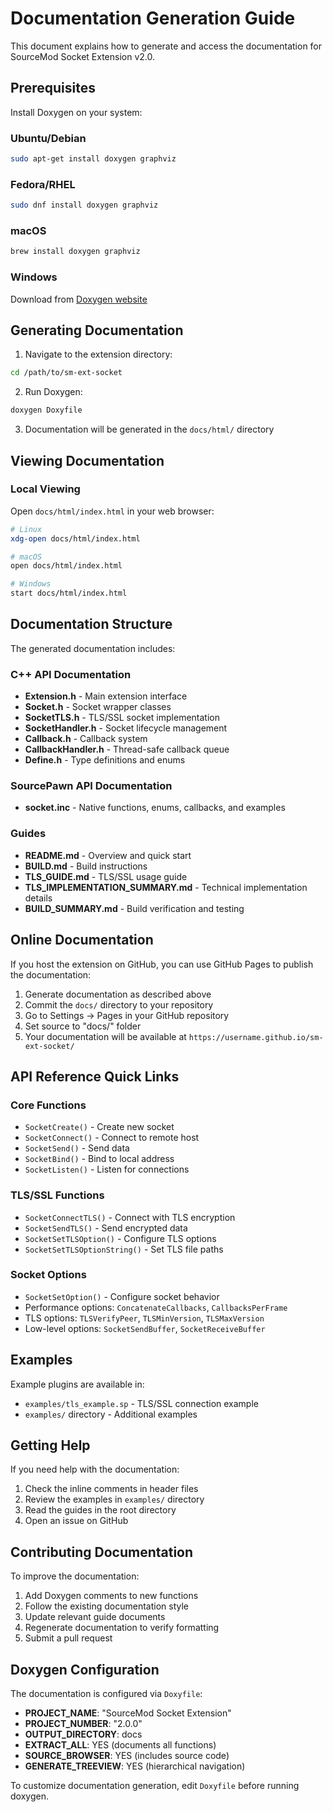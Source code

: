# Documentation Generation Guide

This document explains how to generate and access the documentation for SourceMod Socket Extension v2.0.

## Prerequisites

Install Doxygen on your system:

### Ubuntu/Debian
```bash
sudo apt-get install doxygen graphviz
```

### Fedora/RHEL
```bash
sudo dnf install doxygen graphviz
```

### macOS
```bash
brew install doxygen graphviz
```

### Windows
Download from [Doxygen website](https://www.doxygen.nl/download.html)

## Generating Documentation

1. Navigate to the extension directory:
```bash
cd /path/to/sm-ext-socket
```

2. Run Doxygen:
```bash
doxygen Doxyfile
```

3. Documentation will be generated in the `docs/html/` directory

## Viewing Documentation

### Local Viewing
Open `docs/html/index.html` in your web browser:
```bash
# Linux
xdg-open docs/html/index.html

# macOS
open docs/html/index.html

# Windows
start docs/html/index.html
```

## Documentation Structure

The generated documentation includes:

### C++ API Documentation
- **Extension.h** - Main extension interface
- **Socket.h** - Socket wrapper classes
- **SocketTLS.h** - TLS/SSL socket implementation
- **SocketHandler.h** - Socket lifecycle management
- **Callback.h** - Callback system
- **CallbackHandler.h** - Thread-safe callback queue
- **Define.h** - Type definitions and enums

### SourcePawn API Documentation
- **socket.inc** - Native functions, enums, callbacks, and examples

### Guides
- **README.md** - Overview and quick start
- **BUILD.md** - Build instructions
- **TLS_GUIDE.md** - TLS/SSL usage guide
- **TLS_IMPLEMENTATION_SUMMARY.md** - Technical implementation details
- **BUILD_SUMMARY.md** - Build verification and testing

## Online Documentation

If you host the extension on GitHub, you can use GitHub Pages to publish the documentation:

1. Generate documentation as described above
2. Commit the `docs/` directory to your repository
3. Go to Settings → Pages in your GitHub repository
4. Set source to "docs/" folder
5. Your documentation will be available at `https://username.github.io/sm-ext-socket/`

## API Reference Quick Links

### Core Functions
- `SocketCreate()` - Create new socket
- `SocketConnect()` - Connect to remote host
- `SocketSend()` - Send data
- `SocketBind()` - Bind to local address
- `SocketListen()` - Listen for connections

### TLS/SSL Functions
- `SocketConnectTLS()` - Connect with TLS encryption
- `SocketSendTLS()` - Send encrypted data
- `SocketSetTLSOption()` - Configure TLS options
- `SocketSetTLSOptionString()` - Set TLS file paths

### Socket Options
- `SocketSetOption()` - Configure socket behavior
- Performance options: `ConcatenateCallbacks`, `CallbacksPerFrame`
- TLS options: `TLSVerifyPeer`, `TLSMinVersion`, `TLSMaxVersion`
- Low-level options: `SocketSendBuffer`, `SocketReceiveBuffer`

## Examples

Example plugins are available in:
- `examples/tls_example.sp` - TLS/SSL connection example
- `examples/` directory - Additional examples

## Getting Help

If you need help with the documentation:
1. Check the inline comments in header files
2. Review the examples in `examples/` directory
3. Read the guides in the root directory
4. Open an issue on GitHub

## Contributing Documentation

To improve the documentation:
1. Add Doxygen comments to new functions
2. Follow the existing documentation style
3. Update relevant guide documents
4. Regenerate documentation to verify formatting
5. Submit a pull request

## Doxygen Configuration

The documentation is configured via `Doxyfile`:
- **PROJECT_NAME**: "SourceMod Socket Extension"
- **PROJECT_NUMBER**: "2.0.0"
- **OUTPUT_DIRECTORY**: docs
- **EXTRACT_ALL**: YES (documents all functions)
- **SOURCE_BROWSER**: YES (includes source code)
- **GENERATE_TREEVIEW**: YES (hierarchical navigation)

To customize documentation generation, edit `Doxyfile` before running doxygen.

